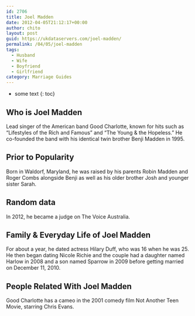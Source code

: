 ```yaml
---
id: 2706
title: Joel Madden
date: 2012-04-05T21:12:17+00:00
author: chito
layout: post
guid: https://ukdataservers.com/joel-madden/
permalink: /04/05/joel-madden
tags:
  - Husband
  - Wife
  - Boyfriend
  - Girlfriend
category: Marriage Guides
---
```


* some text
{: toc}
          
          
## Who is  Joel Madden
                  
                  
                  
Lead singer of the American band Good Charlotte, known for hits such as &#8220;Lifestyles of the Rich and Famous&#8221; and &#8220;The Young & the Hopeless.&#8221; He co-founded the band with his identical twin brother Benji Madden in 1995.
                  
                
                
                
## Prior to Popularity 
                  
                  
                  
Born in Waldorf, Maryland, he was raised by his parents Robin Madden and Roger Combs alongside Benji as well as his older brother Josh and younger sister Sarah.
                  
                
                
                
## Random data 
                  
                  
                  
In 2012, he became a judge on The Voice Australia.
                  
                
                
                
## Family & Everyday Life of Joel Madden
                  
                  
                  
For about a year, he dated actress Hilary Duff, who was 16 when he was 25. He then began dating Nicole Richie and the couple had a daughter named Harlow in 2008 and a son named Sparrow in 2009 before getting married on December 11, 2010.
                  
                
                
                
## People Related With  Joel Madden
                  
                  
                  
Good Charlotte has a cameo in the 2001 comedy film Not Another Teen Movie, starring Chris Evans.
                  
                
              
            
          
          
          
    
    
  
